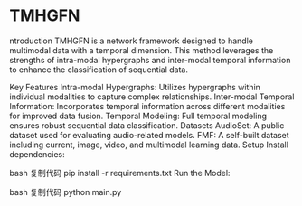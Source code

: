 # TMHGFN
ntroduction
TMHGFN is a network framework designed to handle multimodal data with a temporal dimension. This method leverages the strengths of intra-modal hypergraphs and inter-modal temporal information to enhance the classification of sequential data.

Key Features
Intra-modal Hypergraphs: Utilizes hypergraphs within individual modalities to capture complex relationships.
Inter-modal Temporal Information: Incorporates temporal information across different modalities for improved data fusion.
Temporal Modeling: Full temporal modeling ensures robust sequential data classification.
Datasets
AudioSet: A public dataset used for evaluating audio-related models.
FMF: A self-built dataset including current, image, video, and multimodal learning data.
Setup
Install dependencies:

bash
复制代码
pip install -r requirements.txt
Run the Model:

bash
复制代码
python main.py
